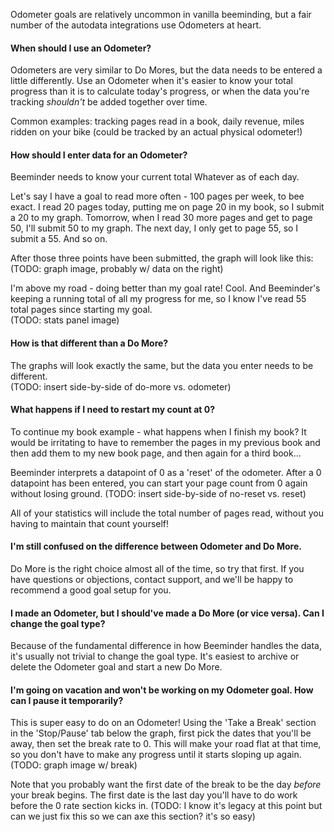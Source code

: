 Odometer goals are relatively uncommon in vanilla beeminding, but a fair number of the autodata integrations use Odometers at heart.

#### When should I use an Odometer?
Odometers are very similar to Do Mores, but the data needs to be entered a little differently.  Use an Odometer when it's easier to know your total progress than it is to calculate today's progress, or when the data you're tracking *shouldn't* be added together over time.

Common examples: tracking pages read in a book, daily revenue, miles ridden on your bike (could be tracked by an actual physical odometer!)

#### How should I enter data for an Odometer?
Beeminder needs to know your current total Whatever as of each day.  

Let's say I have a goal to read more often - 100 pages per week, to bee exact. I read 20 pages today, putting me on page 20 in my book, so I submit a 20 to my graph.  Tomorrow, when I read 30 more pages and get to page 50, I'll submit 50 to my graph.  The next day, I only get to page 55, so I submit a 55.  And so on.

After those three points have been submitted, the graph will look like this:
(TODO: graph image, probably w/ data on the right)

I'm above my road - doing better than my goal rate!  Cool.  And Beeminder's keeping a running total of all my progress for me, so I know I've read 55 total pages since starting my goal.  
(TODO: stats panel image)

#### How is that different than a Do More?  
The graphs will look exactly the same, but the data you enter needs to be different.  
(TODO: insert side-by-side of do-more vs. odometer)

#### What happens if I need to restart my count at 0?
To continue my book example - what happens when I finish my book?  It would be irritating to have to remember the pages in my previous book and then add them to my new book page, and then again for a third book...

Beeminder interprets a datapoint of 0 as a 'reset' of the odometer.  After a 0 datapoint has been entered, you can start your page count from 0 again without losing ground.
(TODO: insert side-by-side of no-reset vs. reset)

All of your statistics will include the total number of pages read, without you having to maintain that count yourself!

#### I'm still confused on the difference between Odometer and Do More.
Do More is the right choice almost all of the time, so try that first.  If you have questions or objections, contact support, and we'll be happy to recommend a good goal setup for you.

#### I made an Odometer, but I should've made a Do More (or vice versa).  Can I change the goal type?
Because of the fundamental difference in how Beeminder handles the data, it's usually not trivial to change the goal type.  It's easiest to archive or delete the Odometer goal and start a new Do More.

#### I'm going on vacation and won't be working on my Odometer goal.  How can I pause it temporarily?
This is super easy to do on an Odometer!  Using the 'Take a Break' section in the 'Stop/Pause' tab below the graph, first pick the dates that you'll be away, then set the break rate to 0.  This will make your road flat at that time, so you don't have to make any progress until it starts sloping up again.
(TODO: graph image w/ break)

Note that you probably want the first date of the break to be the day *before* your break begins.  The first date is the last day you'll have to do work before the 0 rate section kicks in.
(TODO: I know it's legacy at this point but can we just fix this so we can axe this section?  it's so easy)
